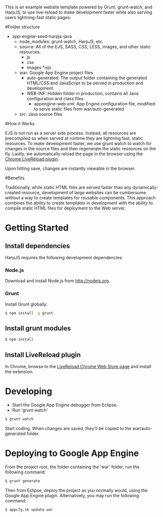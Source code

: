 This is an example website template powered by Grunt, grunt-watch, and HarpJS, to use live-reload to make development faster while also serving users lightning-fast static pages.

#Folder structure

 - app-engine-seed-harpjs-java
   - node_modules: grunt-watch, HarpJS, etc.
   - source: All of the EJS, SASS, CSS, LESS, images, and other static resources.
      - js
      - css
      - images
      *.ejs
   - war: Google App Engine project files
      - auto-generated: The output folder containing the generated HTML/CSS and JavaScript to be served in production and development.
      - WEB-INF: Hidden folder in production, contains all Java configuration and class files.
        - appengine-web.xml: App Engine configuration file, modified to serve static files from war/auto-generated
   - src: Java source files


#How it Works

EJS is not run as a server side process. Instead, all resources are precompiled so when served at runtime they are lightning fast, static resources. To make development faster, we use grunt watch to watch for changes in the source files and then regenerate the static resources on the fly.  Lastly, we automatically reload the page in the browser using the [Chrome LiveReload plugin](https://chrome.google.com/webstore/detail/livereload/jnihajbhpnppcggbcgedagnkighmdlei?hl=en).

Upon hitting save, changes are instantly viewable in the browser.

#Benefits

Traditionally, while static HTML files are served faster than any dynamically-created resource, development of large websites can be cumbersome without a way to create templates for reusable components. This approach combines the ability to create templates in development with the ability to compile static HTML files for deployment to the Web server.


# Getting Started

## Install dependencies

HarpJS requires the following development dependencies:

### Node.js

Download and install Node.js from http://nodejs.org.


### Grunt

Install Grunt globally:

```bash
$ npm install -g grunt
```

## Install grunt modules

```bash
$ npm install
```

## Install LiveReload plugin

In Chrome, browse to the [LiveReload Chrome Web Store page](https://chrome.google.com/webstore/detail/livereload/jnihajbhpnppcggbcgedagnkighmdlei?hl=en) and install the extension.

# Developing

- Start the Google App Engine debugger from Eclipse.
- Run 'grunt watch'

```bash
$ grunt watch
```

Start coding.  When changes are saved, they'll be copied to the war/auto-generated folder.


# Deploying to Google App Engine

From the project root, the folder containing the 'war' folder, run the following command:

```bash
$ grunt generate
```

Then from Eclipse, deploy the project as you normally would, using the Google App Engine plugin.  Alternatively, you may run the following command:

```bash
$ appcfg.sh update war
```
